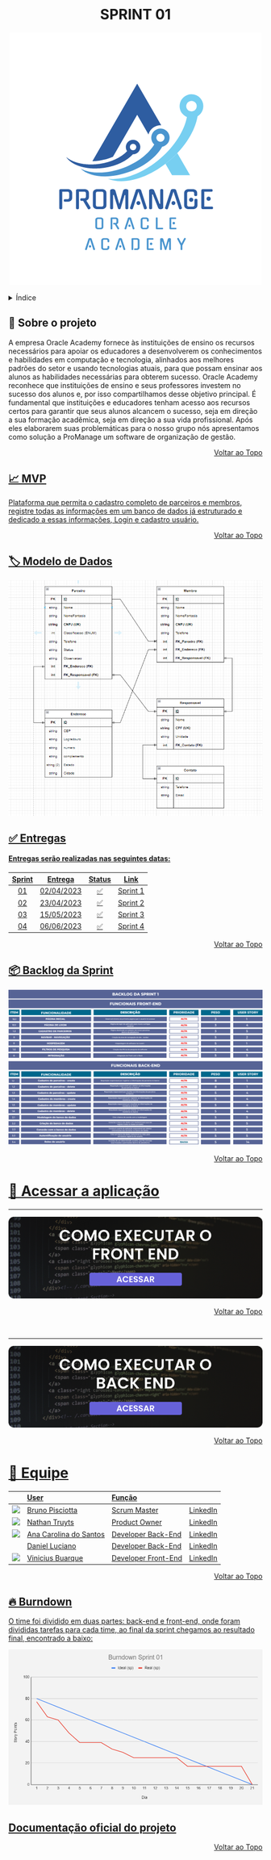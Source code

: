 <br id="topo">
<h1 align = "center">SPRINT 01</h1>
<p align = "center">
<img src = "https://github.com/ProManage-FatecSJC/pro-manager-documentation/blob/main/Logo_ProManage.png" >


<!-- ÍNDICE -->
<details>
  <summary>Índice</summary>
  <ol>
    <li>
      <a href="#Sobre">Sobre o Projeto</a>
    </li>
    <li>
      <a href="#Mvp">Mvp</a>
    </li>
    <li>
      <a href="#Entregas">Entregas</a>
    </li>
    <li>
      <a href="#backlog">Backlog da Sprint</a>
    </li>
    <li>
      <a href="#Equipe">Equipe</a>
    </li>
    <li>
      <a href="#Burndown">Burndown</a>
    </li>
  </ol>
</details>


<span id="Sobre">

## 📝 Sobre o projeto 
 A empresa Oracle Academy fornece às instituições de ensino os recursos necessários para apoiar os educadores a desenvolverem os conhecimentos e habilidades em computação e tecnologia, alinhados aos melhores padrões do setor e usando tecnologias atuais, para que possam ensinar aos alunos as habilidades necessárias para obterem sucesso. Oracle Academy reconhece que instituições de ensino e seus professores investem no sucesso dos alunos e, por isso compartilhamos desse objetivo principal. É fundamental que instituições e educadores tenham acesso aos recursos certos para garantir que seus alunos alcancem o sucesso, seja em direção a sua formação acadêmica, seja em direção a sua vida profissional. Após eles elaborarem suas problemáticas para o nosso grupo nós apresentamos como solução a ProManage um software de organização de gestão.

<p align="right"><a href="#topo">Voltar ao Topo</p> 

<span id="Mvp">

## 📈 MVP 

Plataforma que permita o cadastro completo de parceiros e membros, registre todas as informações em um banco de dados já estruturado e dedicado a essas informações, Login e cadastro usuário.

<p align="right"><a href="#topo">Voltar ao Topo</p>

## 🏷️ Modelo de Dados

<img src = "https://github.com/ProManage-FatecSJC/pro-manager-documentation/blob/main/Modelo%20de%20Dados.png">

<span id="Entregas">

## ✅ Entregas
  
#### Entregas serão realizadas nas seguintes datas:

**Sprint**  | **Entrega** | **Status**         | **Link**
:---------: | :------:    | :-------:          | :-------:
01          | 02/04/2023  | ✅  | <a href="https://github.com/ProManage-FatecSJC/pro-manager-documentation/edit/main/entreg%C3%A1veis/sprint1.md">Sprint 1</a> |
02          | 23/04/2023  | ✅  | <a href="https://github.com/ProManage-FatecSJC/pro-manager-documentation/blob/main/entreg%C3%A1veis/sprint2.md">Sprint 2</a>
03          | 15/05/2023  | ✅  | <a href="https://github.com/ProManage-FatecSJC/pro-manager-documentation/blob/main/entreg%C3%A1veis/sprint3.md">Sprint 3</a>
04          | 06/06/2023  | ✅  | <a href="https://github.com/ProManage-FatecSJC/pro-manager-documentation/blob/main/entreg%C3%A1veis/sprint4.md">Sprint 4</a>
 <p align="right"><a href="#topo">Voltar ao Topo</p>


<span id="backlog">

## 📦️ Backlog da Sprint

<img src = "https://github.com/ProManage-FatecSJC/pro-manager-documentation/blob/main/Backlog%2001.png">

<p align="right"><a href="#topo">Voltar ao Topo</p>

<span id="Equipe">
  
# 🧱 Acessar a aplicação
<hr>

<a href="https://github.com/ProManage-FatecSJC/pro-manager-web">
   <img src = "https://github.com/Conveccao/conveccao-documentacao/blob/master/frontend.png">
</a>
<p align="right"><a href="#topo">Voltar ao Topo</p>
<br>

<hr>

<a href="https://github.com/ProManage-FatecSJC/pro-manager-back">
  <img src="https://github.com/Conveccao/conveccao-documentacao/blob/master/backend.png" >
</a>
<p align="right"><a href="#topo">Voltar ao Topo</p>

# 👥 Equipe
|                                                            | User                                                | Função |  |
| :--------------------------------------------------------- | :-----------------------------------------------    | :------- | :-------|
| ![](https://avatars.githubusercontent.com/u/52466841?s=30) | [Bruno Pisciotta](https://github.com/bruno-pisciotta281)| Scrum Master | [LinkedIn](https://www.linkedin.com/in/bruno-pisciotta-577216198/) 
| ![](https://avatars.githubusercontent.com/u/78803504?s=30) | [Nathan Truyts](https://github.com/Nathtruyts)      |   Product Owner    | [LinkedIn](https://www.linkedin.com/in/nathan-truyts-43737020a/) |
| ![](https://avatars.githubusercontent.com/u/78958795?s=30) | [Ana Carolina do Santos](https://github.com/annakks)|  Developer Back-End    | [LinkedIn](https://www.linkedin.com/in/ana-santos-856436145/) |
| ![]()                                                     |  [Daniel Luciano](https://github.com/daniellsfilho)  | Developer Back-End | [LinkedIn](https://www.linkedin.com/in/daniel-filho-3b6583209/) |
| ![](https://avatars.githubusercontent.com/u/69692614?s=30) | [Vinicius Buarque](https://github.com/vbuarque)     | Developer Front-End | [LinkedIn](https://www.linkedin.com/in/vinicius-buarque-de-gusm%C3%A3o-catonho-9b11911a7/) |


<p align="right"><a href="#topo">Voltar ao Topo</p>

<span id="Burndown">

## 🔥 Burndown 

O time foi dividido em duas partes: back-end e front-end, onde foram divididas tarefas para cada time, ao final da sprint chegamos ao resultado final, encontrado a baixo:

<img src = "https://github.com/ProManage-FatecSJC/pro-manager-documentation/blob/main/Burndown.png" >
  
## [Documentação oficial do projeto](https://github.com/ProManage-FatecSJC/pro-manager-documentation)

<p align="right"><a href="#topo">Voltar ao Topo</p>
